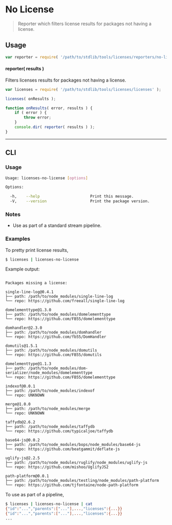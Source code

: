 # No License

> Reporter which filters license results for packages not having a license.


<!-- <intro> -->

<!-- </intro> -->


<!-- <usage> -->

## Usage

``` javascript
var reporter = require( '/path/to/stdlib/tools/licenses/reporters/no-license' );
```

#### reporter( results )

Filters licenses results for packages not having a license.

``` javascript
var licenses = require( '/path/to/stdlib/tools/licenses/licenses' );

licenses( onResults );

function onResults( error, results ) {
    if ( error ) {
        throw error;
    }
    console.dir( reporter( results ) );
}
```

<!-- </usage> -->


<!-- <examples> -->

<!-- ## Examples

``` javascript

``` -->

<!-- </examples> -->


---

<!-- <cli> -->

## CLI

<!-- <usage> -->

### Usage

``` bash
Usage: licenses-no-license [options]

Options:

  -h,    --help                      Print this message.
  -V,    --version                   Print the package version.
```

<!-- </usage> -->


<!-- <notes> -->

### Notes

* Use as part of a standard stream pipeline.

<!-- </notes> -->


<!-- <examples> -->

### Examples

To pretty print license results,

``` bash
$ licenses | licenses-no-license
```

Example output:

``` text

Packages missing a license:

single-line-log@0.4.1
├── path: /path/to/node_modules/single-line-log
└── repo: https://github.com/freeall/single-line-log

domelementtype@1.3.0
├── path: /path/to/node_modules/domelementtype
└── repo: https://github.com/FB55/domelementtype

domhandler@2.3.0
├── path: /path/to/node_modules/domhandler
└── repo: https://github.com/fb55/DomHandler

domutils@1.5.1
├── path: /path/to/node_modules/domutils
└── repo: https://github.com/FB55/domutils

domelementtype@1.1.3
├── path: /path/to/node_modules/dom-serializer/node_modules/domelementtype
└── repo: https://github.com/FB55/domelementtype

indexof@0.0.1
├── path: /path/to/node_modules/indexof
└── repo: UNKNOWN

merge@1.0.0
├── path: /path/to/node_modules/merge
└── repo: UNKNOWN

taffydb@2.6.2
├── path: /path/to/node_modules/taffydb
└── repo: https://github.com/typicaljoe/taffydb

base64-js@0.0.2
├── path: /path/to/node_modules/bops/node_modules/base64-js
└── repo: https://github.com/beatgammit/deflate-js

uglify-js@2.2.5
├── path: /path/to/node_modules/ruglify/node_modules/uglify-js
└── repo: https://github.com/mishoo/UglifyJS2

path-platform@0.0.1
├── path: /path/to/node_modules/testling/node_modules/path-platform
└── repo: https://github.com/tjfontaine/node-path-platform

```

To use as part of a pipeline,

``` bash
$ licenses | licenses-no-license | cat
{"id":"...","parents":["..."],...,"licenses":{...}}
{"id":"...","parents":["..."],...,"licenses":{...}}
...
```

<!-- </examples> -->

<!-- </cli> -->


<!-- <links> -->

<!-- </links> -->
